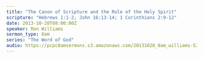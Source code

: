 ```yaml
---
title: "The Canon of Scripture and the Role of the Holy Spirit"
scripture: "Hebrews 1:1-2; John 16:13-14; 1 Corinthians 2:9-12"
date: 2013-10-20T08:00:00Z
speaker: Ron Williams
sermon_type: 8am
series: "The Word of God"
audio: https://pcpc8amsermons.s3.amazonaws.com/20131020_8am_williams-52668da2705fb.mp3 
---
```



